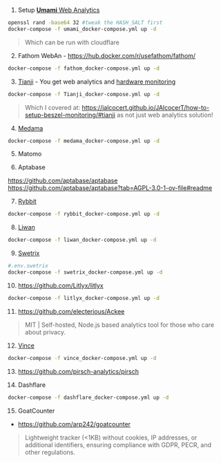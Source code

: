 1. Setup [**Umami** Web Analytics](https://fossengineer.com/selfhosting-umami-with-docker/)

```sh
openssl rand -base64 32 #tweak the HASH_SALT first
docker-compose -f umami_docker-compose.yml up -d
```

> Which can be run with cloudflare

2. Fathom WebAn - https://hub.docker.com/r/usefathom/fathom/

```sh
docker-compose -f fathom_docker-compose.yml up -d
```

3. [Tianji](https://fossengineer.com/setup-tianji-with-docker/) - You get web analytics and [hardware monitoring](https://jalcocert.github.io/JAlcocerT/how-to-setup-beszel-monitoring/)

```sh
docker-compose -f Tianji_docker-compose.yml up -d
```

> Which I covered at: https://jalcocert.github.io/JAlcocerT/how-to-setup-beszel-monitoring/#tianji as not just web analytics solution!


4. [Medama](https://fossengineer.com/medama-web-analytics-selfhosting)

```sh
docker-compose -f medama_docker-compose.yml up -d
```

5. Matomo

6. Aptabase

https://github.com/aptabase/aptabase
https://github.com/aptabase/aptabase?tab=AGPL-3.0-1-ov-file#readme

7. [Rybbit](https://fossengineer.com/rybbit-web-analytics-selfhosted/)

```sh
docker-compose -f rybbit_docker-compose.yml up -d
```

8. [Liwan](https://fossengineer.com/liwan-selfhosting/)

```sh
docker-compose -f liwan_docker-compose.yml up -d
```

9. [Swetrix](https://fossengineer.com/swetrix-webanalytics-selfhosting/) 

```sh
#.env.swetrix
docker-compose -f swetrix_docker-compose.yml up -d
```

10. https://github.com/Litlyx/litlyx

```sh
docker-compose -f litlyx_docker-compose.yml up -d
```

11. https://github.com/electerious/Ackee


> MIT | Self-hosted, Node.js based analytics tool for those who care about privacy.


12. [Vince](https://fossengineer.com/selfhosting-vince-webanalytics/)

```sh
docker-compose -f vince_docker-compose.yml up -d
```

13. https://github.com/pirsch-analytics/pirsch

14. Dashflare

```sh
docker-compose -f dashflare_docker-compose.yml up -d
```

15. GoatCounter

* https://github.com/arp242/goatcounter

> Lightweight tracker (<1KB) without cookies, IP addresses, or additional identifiers, ensuring compliance with GDPR, PECR, and other regulations.